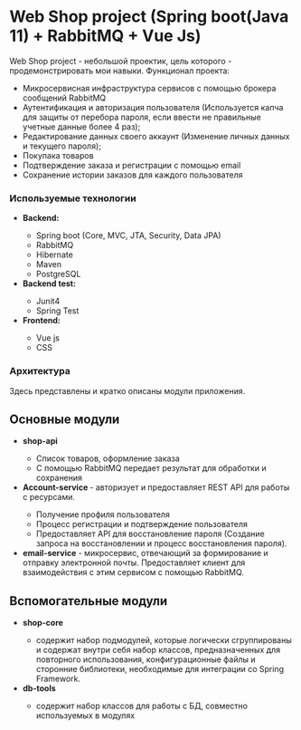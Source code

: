 <h1> Web Shop project (Spring boot(Java 11) + RabbitMQ + Vue Js)</h1>
<p> Web Shop project - небольшой проектик, цель которого - продемонстрировать мои навыки. Функционал проекта:</p>
 <ul>
    <li> Микросервисная инфраструктура сервисов с помощью брокера сообщений RabbitMQ</li>
    <li> Аутентификация и авторизация пользователя (Используется капча для защиты от перебора пароля, если ввести не правильные учетные данные более 4 раз);</li>
    <li>Редактирование данных своего аккаунт (Изменение личных данных и текущего пароля);</li>
    <li>Покупака товаров</li>
    <li> Подтверждение заказа и регистрации с помощью email</li>
    <li>Сохранение истории заказов для каждого пользователя </li>
 </ul>
 
 
 <h3> Используемые технологии</h3>
 <ul>
    <li><b>Backend:</b></li>
    <ul>
        <li>Spring boot (Core, MVC, JTA, Security, Data JPA)</li>
        <li>RabbitMQ</li>
        <li>Hibernate</li>
        <li>Maven</li>
        <li>PostgreSQL</li>
    </ul>
    <li><b>Backend test:</b></li>
    <ul>
        <li>Junit4</li>
        <li>Spring Test</li>
    </ul>
    <li><b>Frontend:</b></li>
    <ul>
        <li>Vue js</li>
        <li>CSS</li>
    </ul>
 </ul>
 <h3> Архитектура</h3>
  <p>Здесь представлены и кратко описаны модули приложения.</p>
  <h2>Основные модули</h2>
  <ul>
    <li><b>shop-api</b></li>
    <ul>
        <li>Список товаров, оформление заказа</li>
        <li>С помощью RabbitMQ передает результат для обработки и сохранения</li>
  </ul>  
        <li><b>Account-service </b> - авторизует и предоставляет REST API для работы с ресурсами. </li>
    <ul>
        <li>Получение профиля пользователя</li>
        <li>Процесс регистрации и подтверждение пользователя</li>
        <li>Предоставляет API для восстановление пароля (Создание запроса на восстановлении и процесс восстановления пароля).</li>
    </ul>
     <li><b>email-service</b> - микросервис, отвечающий за формирование и отправку электронной почты. Предоставляет клиент для взаимодействия с этим сервисом с помощью RabbitMQ.
</li>
  </ul> 
  <h2>Вспомогательные модули</h2>
  <ul>
    <li><b>shop-core</b></li>
    <ul>
    <li> содержит набор подмодулей, которые логически сгруппированы и содержат внутри себя набор классов, предназначенных для повторного использования, конфигурационные файлы и сторонние библиотеки, необходимые для интеграции со Spring Framework.</li>
    </ul>
    <li><b>db-tools</b></li>
    <ul>
    <li>содержит набор классов для работы с БД, совместно используемых в модулях </li>
    </ul>
  </ul>
